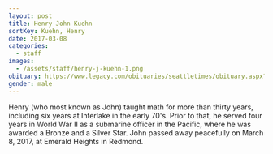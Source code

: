 ```yaml
---
layout: post
title: Henry John Kuehn
sortKey: Kuehn, Henry
date: 2017-03-08
categories:
  - staff
images:
  - /assets/staff/henry-j-kuehn-1.png
obituary: https://www.legacy.com/obituaries/seattletimes/obituary.aspx?pid=184483985
gender: male
---
```


Henry (who most known as John) taught math for more than thirty years, including six years at Interlake in the early 70's. Prior to that, he served four years in World War II as a submarine officer in the Pacific, where he was awarded a Bronze and a Silver Star. John passed away peacefully on March 8, 2017, at Emerald Heights in Redmond.
